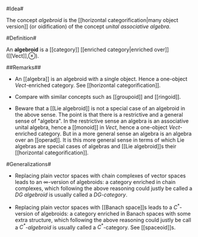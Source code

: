 #Idea#

The concept _algebroid_ is the [[horizontal categorification|many object version]] (or oidification)  of the concept _unital associative algebra_.

#Definition#

An **algebroid** is a [[category]] [[enriched category|enriched over]] ([[Vect]],$\otimes$).


##Remarks##

* An [[algebra]] is an algebroid with a single object. Hence a one-object $Vect$-enriched category. See [[horizontal categorification]].

* Compare with similar concepts such as [[groupoid]] and [[ringoid]].

* Beware that a [[Lie algebroid]] is not a special case of an algebroid in the above sense. The point is that there is a restrictive and a general sense of "algebra". In the restrictive sense an algebra is an associative unital algebra, hence a [[monoid]] in $Vect$, hence a one-object $Vect$-enriched category. But in a more general sense an algebra is an algebra over an [[operad]]. It is this more general sense in terms of which Lie algebras are special cases of algebras and [[Lie algebroid]]s their [[horizontal categorification]].


#Generalizations#

* Replacing plain vector spaces with chain complexes of vector spaces leads to an $\infty$-version of algebroids:
a category enriched in chain complexes, which following the above reasoning could justly be called a _DG algebroid_  is usually called a _DG-category_. 

* Replacing plain vector spaces with [[Banach space]]s leads to a $C^*$-version of algebroids: a category enriched in Banach spaces with some extra structure, which following the above reasoning could justly be call a _$C^*$-algebroid_ is usually called a $C^*$-category. See [[spaceoid]]s.